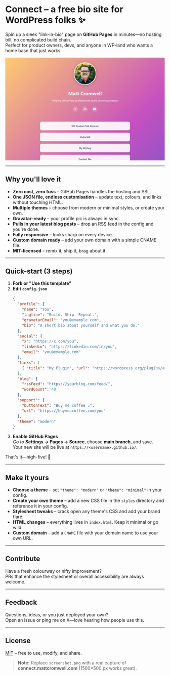 # Connect – a free bio site for WordPress folks ✨

Spin up a sleek "link-in-bio" page on **GitHub Pages** in minutes—no hosting bill, no complicated build chain.  
Perfect for product owners, devs, and anyone in WP-land who wants a home base that just works.

![Screenshot of my live site](screenshot.png)

---

## Why you'll love it

* **Zero cost, zero fuss** – GitHub Pages handles the hosting and SSL.  
* **One JSON file, endless customisation** – update text, colours, and links without touching HTML.  
* **Multiple themes** – choose from modern or minimal styles, or create your own.  
* **Gravatar-ready** – your profile pic is always in sync.  
* **Pulls in your latest blog posts** – drop an RSS feed in the config and you're done.  
* **Fully responsive** – looks sharp on every device.  
* **Custom domain ready** – add your own domain with a simple CNAME file.  
* **MIT-licensed** – remix it, ship it, brag about it.

---

## Quick-start (3 steps)

1. **Fork or "Use this template"**  
2. **Edit `config.json`**  
   ```json
   {
     "profile": {
       "name": "You",
       "tagline": "Build. Ship. Repeat.",
       "gravatarEmail": "you@example.com",
       "bio": "A short bio about yourself and what you do."
     },
     "social": {
       "x": "https://x.com/you",
       "linkedin": "https://linkedin.com/in/you",
       "email": "you@example.com"
     },
     "links": [
       { "title": "My Plugin", "url": "https://wordpress.org/plugins/awesome/" }
     ],
     "blog": {
       "rssFeed": "https://yourblog.com/feed/",
       "wordCount": 40
     },
     "support": {
       "buttonText": "Buy me coffee ☕",
       "url": "https://buymeacoffee.com/you"
     },
     "theme": "modern"
   }
   ```
3. **Enable GitHub Pages**  
   *Go to* **Settings → Pages → Source**, choose **main branch**, and save.  
   Your new site will be live at `https://<username>.github.io/`.

That's it—high-five! 🎉

---

## Make it yours

* **Choose a theme** – set `"theme": "modern"` or `"theme": "minimal"` in your config.  
* **Create your own theme** – add a new CSS file in the `styles` directory and reference it in your config.  
* **Stylesheet tweaks** – crack open any theme's CSS and add your brand flare.  
* **HTML changes** – everything lives in `index.html`. Keep it minimal or go wild.  
* **Custom domain** – add a `CNAME` file with your domain name to use your own URL.

---

## Contribute

Have a fresh colourway or nifty improvement?  
PRs that enhance the stylesheet or overall accessibility are always welcome.

---

## Feedback

Questions, ideas, or you just deployed your own?  
Open an issue or ping me on X—love hearing how people use this.

---

## License

[MIT](LICENSE) – free to use, modify, and share.

> **Note:** Replace `screenshot.png` with a real capture of **connect.mattcromwell.com** (1500×500 px works great).
